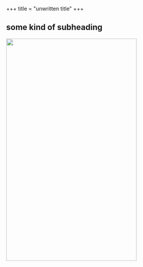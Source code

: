 +++
title = "unwritten title"
+++

## some kind of subheading

<img src="/img/chat.jpg" width="350" height="595" />
<!-- raw HTML omitted -->
